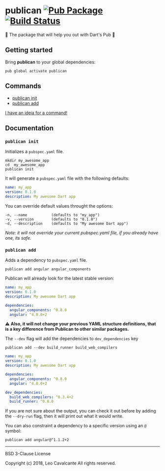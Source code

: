 # publican [![Pub Package](https://img.shields.io/pub/v/publican.svg)](https://pub.dartlang.org/packages/publican) [![Build Status](https://travis-ci.org/leocavalcante/publican.svg?branch=master)](https://travis-ci.org/leocavalcante/publican)

🧔 The package that will help you out with Dart's Pub 🎯

## Getting started

Bring **publican** to your global dependencies:

```shell
pub global activate publican
```

## Commands

- [publican init](#publican-init)
- [publican add](#publican-add)

[I have an ideia for a command!](https://github.com/leocavalcante/publican/issues)

## Documentation

### `publican init`

Initializes a `pubspec.yaml` file.

```shell
mkdir my_awesome_app
cd  my_awesome_app
publican init
```

It will generate a `pubspec.yaml` file with the following defaults:

```yaml
name: my_app
version: 0.1.0
description: My awesome Dart app
```

You can override default values throught the options:

```shell
-n, --name           (defaults to "my_app")
-v, --version        (defaults to "0.1.0")
-d, --description    (defaults to "My awesome Dart app")
```

_Note: it will not override your current pubspec.yaml file, if you already have one, its safe._

### `publican add`

Adds a dependency to `pubspec.yaml` file.

```shell
publican add angular angular_components
```

Publican will already look for the latest stable version:

```yaml
name: my_app
version: 0.1.0
description: My awesome Dart app

dependencies:
  angular_components: ^0.8.0
  angular: ^4.0.0+2
```

⚠️ **Also, it will not change your previous YAML structure definitions, that is a key difference from Publican to other similar packages.**

The `--dev` flag will add the dependencies to `dev_dependencies` key

```shell
publican add --dev build_runner build_web_compilers
```

```yaml
name: my_app
version: 0.1.0
description: My awesome Dart app

dependencies:
  angular_components: ^0.8.0
  angular: ^4.0.0+2

dev_dependencies:
  build_web_compilers: ^0.3.4+2
  build_runner: ^0.8.0
```

If you are not sure about the output, you can check it out before by adding the `--dry-run` flag, then it will print out what it would write.

You can also constraint a dependency to a specific version using an `@` symbol:

```shell
publican add angular@^1.1.2+2
```

---

BSD 3-Clause License

Copyright (c) 2018, Leo Cavalcante
All rights reserved.

